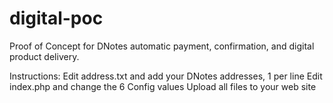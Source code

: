 # digital-poc
Proof of Concept for DNotes automatic payment, confirmation, and digital product delivery. 

Instructions: 
Edit address.txt and add your DNotes addresses, 1 per line
Edit index.php and change the 6 Config values 
Upload all files to your web site
